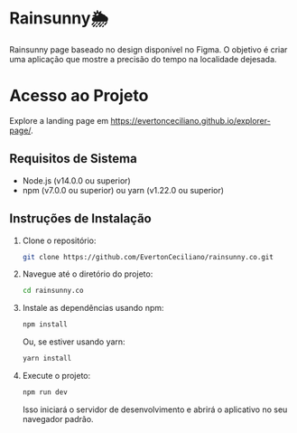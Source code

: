# Rainsunny🌦️

Rainsunny page baseado no design disponível no Figma. O objetivo é criar uma aplicação que mostre a precisão do tempo na localidade dejesada.

# Acesso ao Projeto
Explore a landing page em https://evertonceciliano.github.io/explorer-page/.

## Requisitos de Sistema

- Node.js (v14.0.0 ou superior)
- npm (v7.0.0 ou superior) ou yarn (v1.22.0 ou superior)

## Instruções de Instalação

1. Clone o repositório:
   ```bash
   git clone https://github.com/EvertonCeciliano/rainsunny.co.git
   ```

2. Navegue até o diretório do projeto:
   ```bash
   cd rainsunny.co
   ```

3. Instale as dependências usando npm:
   ```bash
   npm install
   ```

   Ou, se estiver usando yarn:
   ```bash
   yarn install
   ```

4. Execute o projeto:
   ```bash
   npm run dev
   ```
   Isso iniciará o servidor de desenvolvimento e abrirá o aplicativo no seu navegador padrão.


